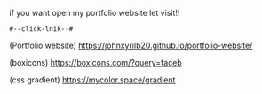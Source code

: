 if you want open my portfolio website let visit!!

    #--click-lnik--#
(Portfolio website)
https://johnxyrilb20.github.io/portfolio-website/

(boxicons)
https://boxicons.com/?query=faceb

(css gradient)
https://mycolor.space/gradient
